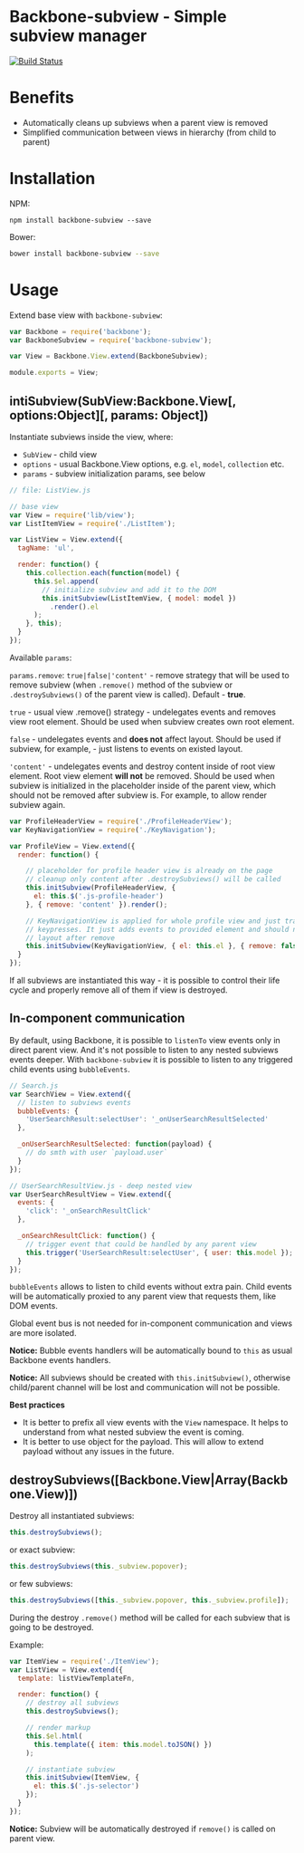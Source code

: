 # Backbone-subview - Simple subview manager
[![Build Status](https://travis-ci.org/ValeriiVasin/backbone-subview.svg?branch=master)](https://travis-ci.org/ValeriiVasin/backbone-subview)


# Benefits
* Automatically cleans up subviews when a parent view is removed
* Simplified communication between views in hierarchy (from child to parent)

# Installation
NPM:
```
npm install backbone-subview --save
```

Bower:
```bash
bower install backbone-subview --save
```

# Usage
Extend base view with `backbone-subview`:

```js
var Backbone = require('backbone');
var BackboneSubview = require('backbone-subview');

var View = Backbone.View.extend(BackboneSubview);

module.exports = View;
```

## intiSubview(SubView:Backbone.View[, options:Object][, params: Object])
Instantiate subviews inside the view, where:

* `SubView` - child view
* `options` - usual Backbone.View options, e.g. `el`, `model`, `collection` etc.
* `params` - subview initialization params, see below

```js
// file: ListView.js

// base view
var View = require('lib/view');
var ListItemView = require('./ListItem');

var ListView = View.extend({
  tagName: 'ul',

  render: function() {
    this.collection.each(function(model) {
      this.$el.append(
        // initialize subview and add it to the DOM
        this.initSubview(ListItemView, { model: model })
          .render().el
      );
    }, this);
  }
});
```

Available `params`:

`params.remove`: `true|false|'content'` - remove strategy that will be used to remove subview (when `.remove()` method of the subview or `.destroySubviews()` of the parent view is called). Default - **true**.

`true` - usual view .remove() strategy - undelegates events and removes view root element. Should be used when subview creates own root element.

`false` - undelegates events and **does not** affect layout. Should be used if subview, for example, - just listens to events on existed layout.

`'content'` - undelegates events and destroy content inside of root view element. Root view element **will not** be removed. Should be used when subview is initialized in the placeholder inside of the parent view, which should not be removed after subview is. For example, to allow render subview again.

```js
var ProfileHeaderView = require('./ProfileHeaderView');
var KeyNavigationView = require('./KeyNavigation');

var ProfileView = View.extend({
  render: function() {

    // placeholder for profile header view is already on the page
    // cleanup only content after .destroySubviews() will be called
    this.initSubview(ProfileHeaderView, {
      el: this.$('.js-profile-header')
    }, { remove: 'content' }).render();

    // KeyNavigationView is applied for whole profile view and just tracks
    // keypresses. It just adds events to provided element and should not affect
    // layout after remove
    this.initSubview(KeyNavigationView, { el: this.el }, { remove: false });
  }
});
```

If all subviews are instantiated this way - it is possible to control their life cycle and properly remove all of them if view is destroyed.

## In-component communication
By default, using Backbone, it is possible to `listenTo` view events only in direct parent view. And it's not possible to listen to any nested subviews events deeper. With `backbone-subview` it is possible to listen to any triggered child events using `bubbleEvents`.

```js
// Search.js
var SearchView = View.extend({
  // listen to subviews events
  bubbleEvents: {
    'UserSearchResult:selectUser': '_onUserSearchResultSelected'
  },

  _onUserSearchResultSelected: function(payload) {
    // do smth with user `payload.user`
  }
});

// UserSearchResultView.js - deep nested view
var UserSearchResultView = View.extend({
  events: {
    'click': '_onSearchResultClick'
  },

  _onSearchResultClick: function() {
    // trigger event that could be handled by any parent view
    this.trigger('UserSearchResult:selectUser', { user: this.model });
  }
});
```

`bubbleEvents` allows to listen to child events without extra pain. Child events will be automatically proxied to any parent view that requests them, like DOM events.

Global event bus is not needed for in-component communication and views are more isolated.

**Notice:** Bubble events handlers will be automatically bound to `this` as usual Backbone events handlers.

**Notice:** All subviews should be created with `this.initSubview()`, otherwise child/parent channel will be lost and communication will not be possible.

**Best practices**

* It is better to prefix all view events with the `View` namespace. It helps to understand from what nested subview the event is coming.
* It is better to use object for the payload. This will allow to extend payload without any issues in the future.

## destroySubviews([Backbone.View|Array(Backbone.View)])
Destroy all instantiated subviews:

```js
this.destroySubviews();
```

or exact subview:

```js
this.destroySubviews(this._subview.popover);
```

or few subviews:

```js
this.destroySubviews([this._subview.popover, this._subview.profile]);
```

During the destroy `.remove()` method will be called for each subview that is going to be destroyed.

Example:

```js
var ItemView = require('./ItemView');
var ListView = View.extend({
  template: listViewTemplateFn,

  render: function() {
    // destroy all subviews
    this.destroySubviews();

    // render markup
    this.$el.html(
      this.template({ item: this.model.toJSON() })
    );

    // instantiate subview
    this.initSubview(ItemView, {
      el: this.$('.js-selector')
    });
  }
});
```

**Notice:** Subview will be automatically destroyed if `remove()` is called on parent view.
